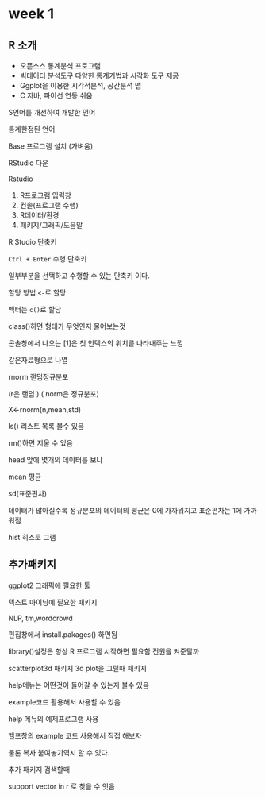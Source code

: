 # week 1



## R 소개

* 오픈소스 통계분석 프로그램
* 빅데이터 분석도구 다양한 통계기법과 시각화 도구 제공
* Ggplot을 이용한 시각적분석, 공간분석 맵
* C 자바, 파이선 연동 쉬움



S언어를 개선하여 개발한 언어

통계한정된 언어



Base 프로그램 설치  (가벼움)



RStudio  다운



Rstudio 

1. R프로그램 입력창
2. 컨솔(프로그램 수행) 
3. R데이터/환경
4. 패키지/그래픽/도움말





R Studio 단축키



`Ctrl + Enter` 수행 단축키

일부부분을 선택하고 수행할 수 있는 단축키 이다.



할당 방법 `<-`로 할당

백터는 `c()`로 할당

class()하면 형태가 무엇인지 물어보는것



콘솔창에서 나오는 [1]은 첫 인덱스의 위치를 나타내주는 느낌

같은자료형으로 나열



rnorm 랜덤정규분포

(r은 랜덤 ) ( norm은 정규분포)

X<-rnorm(n,mean,std)



ls() 리스트 목록 볼수 있음

rm()하면 지울 수 있음

head 앞에 몇개의 데이터를 보냐

mean 평균

sd(표준편차)



데이터가 많아질수록 정규분포의 데이터의 평균은 0에 가까워지고 표준편차는 1에 가까워짐



hist 히스토 그램



## 추가패키지



ggplot2 그래픽에 필요한 툴



텍스트 마이닝에 필요한 패키지

NLP, tm,wordcrowd



편집창에서 install.pakages() 하면됨



library()설정은 항상 R 프로그램 시작하면 필요함 전원을 켜준달까



scatterplot3d 패키지 3d plot을 그릴때 패키지



help메뉴는 어떤것이 들어갈 수 있는지 볼수 있음

example코드 활용해서 사용할 수 있음



help 메뉴의 예제프로그램 사용

헬프창의 example 코드 사용해서 직접 해보자

물론 복사 붙여놓기역시 할 수 있다.



추가 패키지 검색할때 

support vector in r 로 찾을 수 잇음





